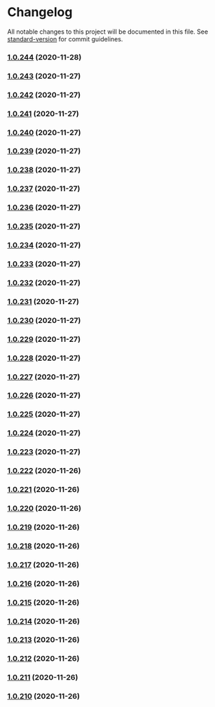 # Changelog

All notable changes to this project will be documented in this file. See [standard-version](https://github.com/conventional-changelog/standard-version) for commit guidelines.

### [1.0.244](https://github.com/Comi9/finlance-app/compare/v1.0.243...v1.0.244) (2020-11-28)

### [1.0.243](https://github.com/Comi9/finlance-app/compare/v1.0.242...v1.0.243) (2020-11-27)

### [1.0.242](https://github.com/Comi9/finlance-app/compare/v1.0.241...v1.0.242) (2020-11-27)

### [1.0.241](https://github.com/Comi9/finlance-app/compare/v1.0.240...v1.0.241) (2020-11-27)

### [1.0.240](https://github.com/Comi9/finlance-app/compare/v1.0.239...v1.0.240) (2020-11-27)

### [1.0.239](https://github.com/Comi9/finlance-app/compare/v1.0.238...v1.0.239) (2020-11-27)

### [1.0.238](https://github.com/Comi9/finlance-app/compare/v1.0.237...v1.0.238) (2020-11-27)

### [1.0.237](https://github.com/Comi9/finlance-app/compare/v1.0.236...v1.0.237) (2020-11-27)

### [1.0.236](https://github.com/Comi9/finlance-app/compare/v1.0.235...v1.0.236) (2020-11-27)

### [1.0.235](https://github.com/Comi9/finlance-app/compare/v1.0.234...v1.0.235) (2020-11-27)

### [1.0.234](https://github.com/Comi9/finlance-app/compare/v1.0.233...v1.0.234) (2020-11-27)

### [1.0.233](https://github.com/Comi9/finlance-app/compare/v1.0.232...v1.0.233) (2020-11-27)

### [1.0.232](https://github.com/Comi9/finlance-app/compare/v1.0.231...v1.0.232) (2020-11-27)

### [1.0.231](https://github.com/Comi9/finlance-app/compare/v1.0.230...v1.0.231) (2020-11-27)

### [1.0.230](https://github.com/Comi9/finlance-app/compare/v1.0.229...v1.0.230) (2020-11-27)

### [1.0.229](https://github.com/Comi9/finlance-app/compare/v1.0.228...v1.0.229) (2020-11-27)

### [1.0.228](https://github.com/Comi9/finlance-app/compare/v1.0.227...v1.0.228) (2020-11-27)

### [1.0.227](https://github.com/Comi9/finlance-app/compare/v1.0.226...v1.0.227) (2020-11-27)

### [1.0.226](https://github.com/Comi9/finlance-app/compare/v1.0.225...v1.0.226) (2020-11-27)

### [1.0.225](https://github.com/Comi9/finlance-app/compare/v1.0.224...v1.0.225) (2020-11-27)

### [1.0.224](https://github.com/Comi9/finlance-app/compare/v1.0.223...v1.0.224) (2020-11-27)

### [1.0.223](https://github.com/Comi9/finlance-app/compare/v1.0.222...v1.0.223) (2020-11-27)

### [1.0.222](https://github.com/Comi9/finlance-app/compare/v1.0.221...v1.0.222) (2020-11-26)

### [1.0.221](https://github.com/Comi9/finlance-app/compare/v1.0.220...v1.0.221) (2020-11-26)

### [1.0.220](https://github.com/Comi9/finlance-app/compare/v1.0.219...v1.0.220) (2020-11-26)

### [1.0.219](https://github.com/Comi9/finlance-app/compare/v1.0.218...v1.0.219) (2020-11-26)

### [1.0.218](https://github.com/Comi9/finlance-app/compare/v1.0.217...v1.0.218) (2020-11-26)

### [1.0.217](https://github.com/Comi9/finlance-app/compare/v1.0.216...v1.0.217) (2020-11-26)

### [1.0.216](https://github.com/Comi9/finlance-app/compare/v1.0.215...v1.0.216) (2020-11-26)

### [1.0.215](https://github.com/Comi9/finlance-app/compare/v1.0.214...v1.0.215) (2020-11-26)

### [1.0.214](https://github.com/Comi9/finlance-app/compare/v1.0.213...v1.0.214) (2020-11-26)

### [1.0.213](https://github.com/Comi9/finlance-app/compare/v1.0.212...v1.0.213) (2020-11-26)

### [1.0.212](https://github.com/Comi9/finlance-app/compare/v1.0.211...v1.0.212) (2020-11-26)

### [1.0.211](https://github.com/Comi9/finlance-app/compare/v1.0.210...v1.0.211) (2020-11-26)

### [1.0.210](https://github.com/Comi9/finlance-app/compare/v1.0.209...v1.0.210) (2020-11-26)
